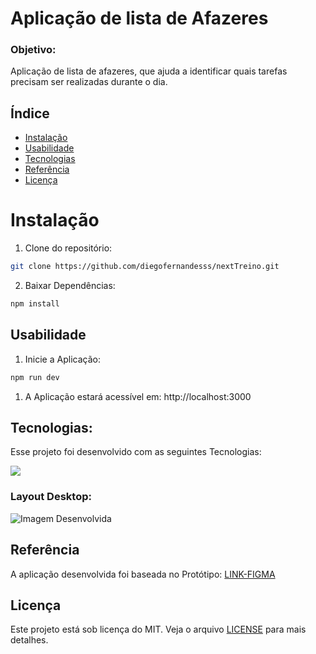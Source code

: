 # Aplicação de lista de Afazeres

<h3>Objetivo:</h3>

<p>Aplicação de lista de afazeres, que ajuda a identificar quais tarefas precisam ser realizadas durante o dia.</p>

## Índice

- [Instalação](#instalação)
- [Usabilidade](#usabilidade)
- [Tecnologias](#tecnologias)
- [Referência](#referência)
- [Licença](#licença)

# Instalação

1. Clone do repositório:

```bash
git clone https://github.com/diegofernandesss/nextTreino.git
```

2. Baixar Dependências:

```bash
npm install
```

## Usabilidade

1. Inicie a Aplicação:

```bash
npm run dev
```

1. A Aplicação estará acessível em: http://localhost:3000

## Tecnologias:

<p>Esse projeto foi desenvolvido com as seguintes Tecnologias:</p>

<p align="left">
  <a href="https://skillicons.dev">
    <img src="https://skillicons.dev/icons?i=nextjs,vercel,nodejs,js,css,figma" />
  </a>
</p>

<h3>Layout Desktop:</h3>

![Imagem Desenvolvida](https://github.com/diegofernandesss/diegofernandesss/assets/88402851/7681524b-ebd4-483e-bf9e-84bf8fe7af3d)

## Referência

A aplicação desenvolvida foi baseada no Protótipo: [LINK-FIGMA](https://www.figma.com/file/OhwPazB8e5zHeDz9zpMcaI/Untitled?type=design&node-id=0-1&mode=design&t=8B8rxfTdEWIXouCV-0)

## Licença

Este projeto está sob licença do MIT. Veja o arquivo [LICENSE](./LICENSE) para mais detalhes.